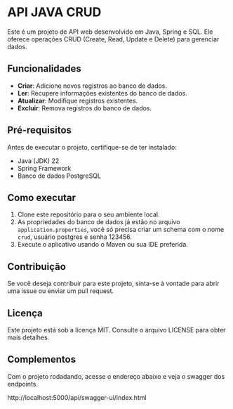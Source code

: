 # API JAVA CRUD

Este é um projeto de API web desenvolvido em Java, Spring e SQL. Ele oferece operações CRUD (Create, Read, Update e Delete) para gerenciar dados.

## Funcionalidades

- **Criar**: Adicione novos registros ao banco de dados.
- **Ler**: Recupere informações existentes do banco de dados.
- **Atualizar**: Modifique registros existentes.
- **Excluir**: Remova registros do banco de dados.

## Pré-requisitos

Antes de executar o projeto, certifique-se de ter instalado:

- Java (JDK) 22
- Spring Framework
- Banco de dados PostgreSQL

## Como executar

1. Clone este repositório para o seu ambiente local.
2. As propriedades do banco de dados já estão no arquivo `application.properties`, você só precisa criar um schema com o nome `crud`, usuário postgres e senha 123456.
3. Execute o aplicativo usando o Maven ou sua IDE preferida.

## Contribuição

Se você deseja contribuir para este projeto, sinta-se à vontade para abrir uma issue ou enviar um pull request.

## Licença

Este projeto está sob a licença MIT. Consulte o arquivo LICENSE para obter mais detalhes.

## Complementos

Com o projeto rodadando, acesse o endereço abaixo e veja o swagger dos endpoints.

http://localhost:5000/api/swagger-ui/index.html
